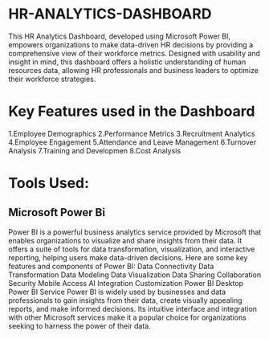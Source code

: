 # HR-ANALYTICS-DASHBOARD
This HR Analytics Dashboard, developed using Microsoft Power BI, empowers organizations to make data-driven HR decisions by providing a comprehensive view of their workforce metrics. Designed with usability and insight in mind, this dashboard offers a holistic understanding of human resources data, allowing HR professionals and business leaders to optimize their workforce strategies.
# Key Features used in the Dashboard
1.Employee Demographics
2.Performance Metrics
3.Recruitment Analytics
4.Employee Engagement
5.Attendance and Leave Management
6.Turnover Analysis
7.Training and Developmen
8.Cost Analysis
# Tools Used:
## Microsoft Power Bi
Power BI is a powerful business analytics service provided by Microsoft that enables organizations to visualize and share insights from their data. It offers a suite of tools for data transformation, visualization, and interactive reporting, helping users make data-driven decisions.
Here are some key features and components of Power BI:
Data Connectivity
Data Transformation
Data Modeling
Data Visualization
Data Sharing
Collaboration
Security
Mobile Access
AI Integration
Customization
Power BI Desktop
Power BI Service
Power BI is widely used by businesses and data professionals to gain insights from their data, create visually appealing reports, and make informed decisions. Its intuitive interface and integration with other Microsoft services make it a popular choice for organizations seeking to harness the power of their data.
